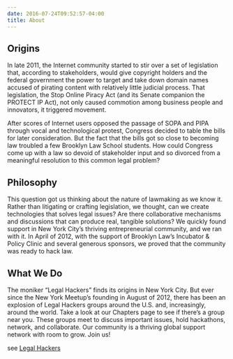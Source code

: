 ```yaml
---
date: 2016-07-24T09:52:57-04:00
title: About 
---
```


## Origins

In late 2011, the Internet community started to stir over a set of legislation that, according to stakeholders, would give copyright holders and the federal government the power to target and take down domain names accused of pirating content with relatively little judicial process.  That legislation, the Stop Online Piracy Act (and its Senate companion the PROTECT IP Act), not only caused commotion among business people and innovators, it triggered movement.

After scores of Internet users opposed the passage of SOPA and PIPA through vocal and technological protest, Congress decided to table the bills for later consideration.  But the fact that the bills got so close to becoming law troubled a few Brooklyn Law School students.  How could Congress come up with a law so devoid of stakeholder input and so divorced from a meaningful resolution to this common legal problem?

## Philosophy

This question got us thinking about the nature of lawmaking as we know it.  Rather than litigating or crafting legislation, we thought, can we create technologies that solves legal issues?  Are there collaborative mechanisms and discussions that can produce real, tangible solutions?  We quickly found support in New York City’s thriving entrepreneurial community, and we ran with it.  In April of 2012, with the support of Brooklyn Law’s Incubator & Policy Clinic and several generous sponsors, we proved that the community was ready to hack law.

## What We Do

The moniker “Legal Hackers” finds its origins in New York City.  But ever since the New York Meetup’s founding in August of 2012, there has been an explosion of Legal Hackers groups around the U.S. and, increasingly, around the world. Take a look at our Chapters page to see if there’s a group near you.  These groups meet to discuss important issues, hold hackathons, network, and collaborate.  Our community is a thriving global support network with room to grow.  Join us!

see [Legal Hackers](https://legalhackers.org)

 
